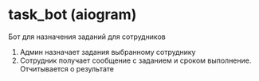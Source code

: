 # task_bot (aiogram)
Бот для назначения заданий для сотрудников

1) Админ назначает задания выбранному сотруднику
2) Сотрудник получает сообщение с заданием и сроком выполнение. Отчитывается о результате

